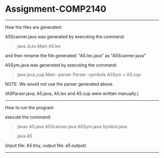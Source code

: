 # Assignment-COMP2140

--------------------------------------------------------------

How the files are generated:


A5Scanner.java was generated by executing the command:

>java JLex.Main A5.lex

and then rename the file generated: "A5.lex.java" as "A5Scanner.java"


A5Sym.java was generated by executing the command: 

>java java_cup.Main -parser Parser -symbols A5Sym < A5.cup

NOTE: We would not use the parser generated above.


(A5Parser.java, A5.java, A5.lex and A5.cup were written manually.)

--------------------------------------------------------------

How to run the program:


execute the command:

>javac A5.java A5Scanner.java A5Sym.java Symbol.java

>java A5


(input file: A5.tiny, output file: a5.output)

--------------------------------------------------------------

